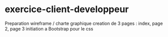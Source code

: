 # exercice-client-developpeur

Preparation wireframe / charte graphique
creation de 3 pages : index, page 2, page 3
initiation a Bootstrap pour le css 
